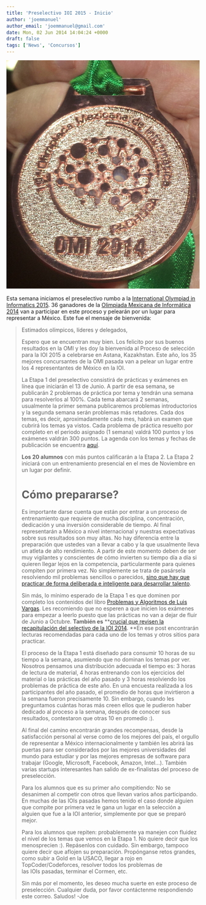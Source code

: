 ```yaml
---
title: 'Preselectivo IOI 2015 - Inicio'
author: 'joemmanuel'
author_email: 'joemmanuel@gmail.com'
date: Mon, 02 Jun 2014 14:04:24 +0000
draft: false
tags: ['News', 'Concursos']
---
```


[![](/images/740112_10152062112657478_4658374637277423762_o.jpg "OMI")](/images/740112_10152062112657478_4658374637277423762_o.jpg)

Esta semana iniciamos el preselectivo rumbo a la [International Olympiad in Informatics 2015](http://www.ioinformatics.org/index.shtml). 36 ganadores de la [Olimpiada Mexicana de Informática 2014](http://www.olimpiadadeinformatica.org.mx/OMI/OMI/Inicio.aspx) van a participar en este proceso y pelearán por un lugar para representar a México. Este fue el mensaje de bienvenida:

> Estimados olímpicos, líderes y delegados,
> 
> Espero que se encuentran muy bien. Los felicito por sus buenos resultados en la OMI y les doy la bienvenida al Proceso de selección para la IOI 2015 a celebrarse en Astana, Kazakhstan. Este año, los 35 mejores concursantes de la OMI pasada van a pelear un lugar entre los 4 representantes de México en la IOI.
> 
> La Etapa 1 del preselectivo consistirá de prácticas y exámenes en línea que iniciarán el 13 de Junio. A partir de esa semana, se publicarán 2 problemas de práctica por tema y tendrán una semana para resolverlos al 100%. Cada tema abarcará 2 semanas, usualmente la primer semana publicaremos problemas introductorios y la segunda semana serán problemas más retadores. Cada dos temas, es decir, aproximadamente cada mes, habrá un examen que cubrirá los temas ya vistos. Cada problema de práctica resuelto por completo en el periodo asignado (1 semana) valdrá 100 puntos y los exámenes valdrán 300 puntos. La agenda con los temas y fechas de publicación se encuentra [aquí](http://olimpiadadeinformatica.us4.list-manage.com/track/click?u=35979a7875695484372c1bc57&id=83c0e4d85f&e=30790c0fec).
> 
> **Los 20 alumnos** con más puntos calificarán a la Etapa 2. La Etapa 2 iniciará con un entrenamiento presencial en el mes de Noviembre en un lugar por definir.
> 
> Cómo prepararse?
> ================
> 
> Es importante darse cuenta que están por entrar a un proceso de entrenamiento que requiere de mucha disciplina, concentración, dedicación y una inversión considerable de tiempo. Al final representarán a México a nivel internacional y nuestras expectativas sobre sus resultados son muy altas. No hay diferencia entre la preparación que ustedes van a llevar a cabo y la que usualmente lleva un atleta de alto rendimiento. A partir de este momento deben de ser muy vigilantes y conscientes de cómo invierten su tiempo día a día si quieren llegar lejos en la competencia, particularmente para quienes compiten por primera vez. No simplemente se trata de pasársela resolviendo mil problemas sencillos o parecidos, [sino que hay que practicar de forma deliberada e inteligente para desarrollar talento](http://olimpiadadeinformatica.us4.list-manage1.com/track/click?u=35979a7875695484372c1bc57&id=39d973f562&e=30790c0fec). 
> 
> Sin más, lo mínimo esperado de la Etapa 1 es que dominen por completo los contenidos del libro [Problemas y Algoritmos de Luis Vargas](http://olimpiadadeinformatica.us4.list-manage.com/track/click?u=35979a7875695484372c1bc57&id=7fc7a93a8f&e=30790c0fec). Les recomiendo que no esperen a que inicien los exámenes para empezar a leerlo puesto que las prácticas no van a dejar de fluir de Junio a Octubre. **También es** **[crucial que revisen la recapitulación del selectivo de la IOI 2014](http://olimpiadadeinformatica.us4.list-manage.com/track/click?u=35979a7875695484372c1bc57&id=fbe63e8ae8&e=30790c0fec). **En ese post encontrarán lecturas recomendadas para cada uno de los temas y otros sitios para practicar.
> 
> El proceso de la Etapa 1 está diseñado para consumir 10 horas de su tiempo a la semana, asumiendo que no dominan los temas por ver. Nosotros pensamos una distribución adecuada el tiempo es: 3 horas de lectura de material, 4 horas entrenando con los ejercicios del material o las prácticas del año pasado y 3 horas resolviendo los problemas de práctica de este año. En una encuesta realizada a los participantes del año pasado, el promedio de horas que invirtieron a la semana fueron precisamente 10. Sin embargo, cuando les preguntamos cuántas horas más creen ellos que le pudieron haber dedicado al proceso a la semana, después de conocer sus resultados, contestaron que otras 10 en promedio :).
> 
> Al final del camino encontrarán grandes recompensas, desde la satisfacción personal al verse como de los mejores del país, el orgullo de representar a México internacionalmente y también les abrirá las puertas para ser considerados por las mejores universidades del mundo para estudiar y por las mejores empresas de software para trabajar (Google, Microsoft, Facebook, Amazon, Intel...). También varias startups interesantes han salido de ex-finalistas del proceso de preselección.
> 
> Para los alumnos que es su primer año compitiendo: No se desanimen al competir con otros que llevan varios años participando. En muchas de las IOIs pasadas hemos tenido el caso donde alguien que compite por primera vez le gana un lugar en la selección a alguien que fue a la IOI anterior, simplemente por que se preparó mejor.
> 
> Para los alumnos que repiten: probablemente ya manejen con fluidez el nivel de los temas que vemos en la Etapa 1. No quiere decir que los menosprecien :). Repásenlos con cuidado. Sin embargo, tampoco quiere decir que aflojen su preparación. Propónganse retos grandes, como subir a Gold en la USACO, llegar a rojo en TopCoder/Codeforces, resolver todos los problemas de las IOIs pasadas, terminar el Cormen, etc.
> 
> Sin más por el momento, les deseo mucha suerte en este proceso de preselección. Cualquier duda, por favor contáctenme respondiendo este correo. Saludos! -Joe